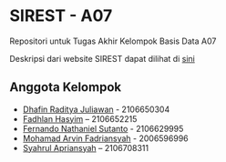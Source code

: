 # SIREST - A07

Repositori untuk Tugas Akhir Kelompok Basis Data A07

Deskripsi dari website SIREST dapat dilihat di [sini](https://docs.google.com/document/d/1ZvG6U8quEv5HIcJQisnDp_24ohUpH4929kRTG7JmmVs/edit)

## Anggota Kelompok
- [Dhafin Raditya Juliawan](https://github.com/dhafinn) - 2106650304 
- [Fadhlan Hasyim](https://github.com/fadhlanhasyim) – 2106652215
- [Fernando Nathaniel Sutanto](https://github.com/nandonathaniel) - 2106629995
- [Mohamad Arvin Fadriansyah](https://github.com/mohamadarvin25) - 2006596996 
- [Syahrul Apriansyah](https://github.com/SyahrulApr86) – 2106708311

